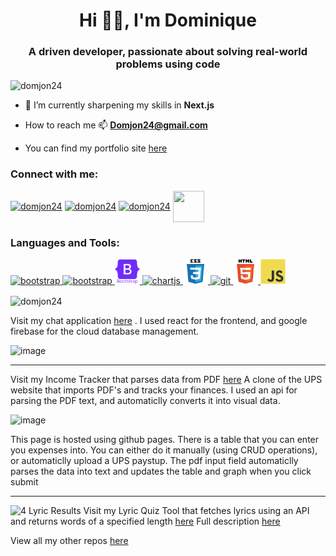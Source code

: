 <h1 align="center">Hi 👋🏽, I'm Dominique</h1>
<h3 align="center">A driven developer, passionate about solving real-world problems using code</h3>

<p align="left"> <img src="https://komarev.com/ghpvc/?username=domjon24&label=Profile%20views&color=0e75b6&style=flat" alt="domjon24" /> </p>

<!--   <p align="left"> <a href="https://github.com/ryo-ma/github-profile-trophy"><img src="https://github-profile-trophy.vercel.app/?username=domjon24" alt="domjon24" /></a> </p> -->

- 🌱 I’m currently sharpening my skills in **Next.js**

- How to reach me 📫 **Domjon24@gmail.com**
- You can find my portfolio site [here](https://DominiqueKjones.com/)

<h3 align="left">Connect with me:</h3>
<p align="left">
<a href="https://codepen.io/domjon24" target="blank"><img align="center" src="https://raw.githubusercontent.com/rahuldkjain/github-profile-readme-generator/master/src/images/icons/Social/codepen.svg" alt="domjon24" height="50" width="60" /></a>
  <a href="https://www.freecodecamp.org/domjon24" target="blank"><img align="center" src="https://encrypted-tbn0.gstatic.com/images?q=tbn:ANd9GcQG-Lt0EFQCtS5XosSMZSwmE-0HhJGryOoH8A&s" alt="domjon24" height="50" width="50"/></a>
<a href="https://mail.google.com/mail/?view=cm&fs=1&to=domjon24@gmail.com" target="blank"><img align="center" src="https://upload.wikimedia.org/wikipedia/commons/thumb/7/7e/Gmail_icon_%282020%29.svg/2560px-Gmail_icon_%282020%29.svg.png" alt="domjon24" height="50" width="50"/></a>
<a href="https://www.linkedin.com/in/dominique-j-077239b4/" target="blank"><img align="center" src="https://upload.wikimedia.org/wikipedia/commons/thumb/8/81/LinkedIn_icon.svg/2048px-LinkedIn_icon.svg.png" height="50" width="50"/></a>



</p>

<h3 align="left">Languages and Tools:</h3>

<p align="left"> 
  <a href="https://react.dev/" target="_blank" rel="noreferrer"> <img src="https://www.svgrepo.com/show/327388/logo-react.svg" alt="bootstrap" width="40" height="40"/> </a> 
  <a href="https://nextjs.org/" target="_blank" rel="noreferrer"> <img src="https://www.svgrepo.com/show/368858/nextjs.svg" alt="bootstrap" width="40" height="40"/> </a> 
<a href="https://getbootstrap.com" target="_blank" rel="noreferrer"> <img src="https://raw.githubusercontent.com/devicons/devicon/master/icons/bootstrap/bootstrap-plain-wordmark.svg" alt="bootstrap" width="40" height="40"/> </a> <a href="https://www.chartjs.org" target="_blank" rel="noreferrer"> <img src="https://www.chartjs.org/media/logo-title.svg" alt="chartjs" width="40" height="40"/> </a> 
  <a href="https://www.w3schools.com/css/" target="_blank" rel="noreferrer"> <img src="https://raw.githubusercontent.com/devicons/devicon/master/icons/css3/css3-original-wordmark.svg" alt="css3" width="40" height="40"/> </a> <a href="https://git-scm.com/" target="_blank" rel="noreferrer"> <img src="https://www.vectorlogo.zone/logos/git-scm/git-scm-icon.svg" alt="git" width="40" height="40"/> </a> <a href="https://www.w3.org/html/" target="_blank" rel="noreferrer"> <img src="https://raw.githubusercontent.com/devicons/devicon/master/icons/html5/html5-original-wordmark.svg" alt="html5" width="40" height="40"/> </a> <a href="https://developer.mozilla.org/en-US/docs/Web/JavaScript" target="_blank" rel="noreferrer"> <img src="https://raw.githubusercontent.com/devicons/devicon/master/icons/javascript/javascript-original.svg" alt="javascript" width="40" height="40"/> </a> </p>

<p><img align="center" src="https://github-readme-stats.vercel.app/api/top-langs?username=domjon24&show_icons=true&locale=en&layout=compact" alt="domjon24" /></p>

Visit my chat application [here](https://github.com/Domjon24/KiKiCo#project-overview) . I used react for the frontend, and google firebase for the cloud database management.

![image](https://github.com/user-attachments/assets/4f02292c-e6f0-48ce-be77-1e5ea9be14bf)
<p></p><p></p>
<hr>
<p></p><p></p>

Visit my Income Tracker that parses data from PDF [here](https://github.com/Domjon24/Income-Tracker) A clone of the UPS website that imports PDF's and tracks your finances. I used an api for parsing the PDF text, and automaticlly converts it into visual data.

<img width="1740" height="684" alt="image" src="https://github.com/user-attachments/assets/a3187975-9293-4568-bf3a-fc0ee685f371" />

This page is hosted using github pages. There is a table that you can enter you expenses into. You can either do it manually (using CRUD operations), or automaticlly upload a UPS paystup. The pdf input field automaticlly parses the data into text and updates the table and graph when you click submit

<hr> 
<p></p><p></p>

![4 Lyric Results](https://github.com/user-attachments/assets/dcec6edb-bf15-42e8-bf91-183f7c1f89ff)
Visit my Lyric Quiz Tool that fetches lyrics using an API and returns words of a specified length [here](https://domjon24.github.io/Missing-Lyric-Quiz-Helper/) Full description [here](https://github.com/Domjon24/Missing-Lyric-Quiz-Helper)



  View all my other repos [here](https://github.com/DOmjon24?tab=repositories)

